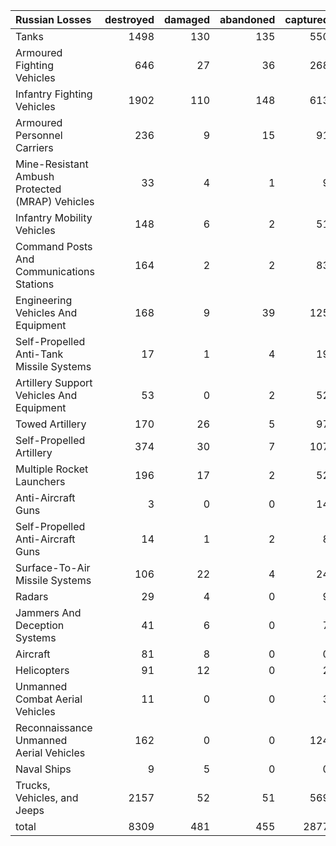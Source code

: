 | Russian Losses                                   |   destroyed |   damaged |   abandoned |   captured |   total |
|:-------------------------------------------------|------------:|----------:|------------:|-----------:|--------:|
| Tanks                                            |        1498 |       130 |         135 |        550 |    2313 |
| Armoured Fighting Vehicles                       |         646 |        27 |          36 |        268 |     977 |
| Infantry Fighting Vehicles                       |        1902 |       110 |         148 |        613 |    2773 |
| Armoured Personnel Carriers                      |         236 |         9 |          15 |         91 |     351 |
| Mine-Resistant Ambush Protected  (MRAP) Vehicles |          33 |         4 |           1 |          9 |      47 |
| Infantry Mobility Vehicles                       |         148 |         6 |           2 |         51 |     207 |
| Command Posts And Communications Stations        |         164 |         2 |           2 |         83 |     251 |
| Engineering Vehicles And Equipment               |         168 |         9 |          39 |        125 |     341 |
| Self-Propelled Anti-Tank Missile Systems         |          17 |         1 |           4 |         19 |      41 |
| Artillery Support Vehicles And Equipment         |          53 |         0 |           2 |         52 |     107 |
| Towed Artillery                                  |         170 |        26 |           5 |         97 |     298 |
| Self-Propelled Artillery                         |         374 |        30 |           7 |        107 |     518 |
| Multiple Rocket Launchers                        |         196 |        17 |           2 |         52 |     267 |
| Anti-Aircraft Guns                               |           3 |         0 |           0 |         14 |      17 |
| Self-Propelled Anti-Aircraft Guns                |          14 |         1 |           2 |          8 |      25 |
| Surface-To-Air Missile Systems                   |         106 |        22 |           4 |         24 |     156 |
| Radars                                           |          29 |         4 |           0 |          9 |      42 |
| Jammers And Deception Systems                    |          41 |         6 |           0 |          7 |      54 |
| Aircraft                                         |          81 |         8 |           0 |          0 |      89 |
| Helicopters                                      |          91 |        12 |           0 |          2 |     105 |
| Unmanned Combat Aerial Vehicles                  |          11 |         0 |           0 |          3 |      14 |
| Reconnaissance Unmanned Aerial Vehicles          |         162 |         0 |           0 |        124 |     286 |
| Naval Ships                                      |           9 |         5 |           0 |          0 |      14 |
| Trucks, Vehicles, and Jeeps                      |        2157 |        52 |          51 |        569 |    2829 |
| total                                            |        8309 |       481 |         455 |       2877 |   12122 |